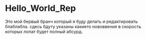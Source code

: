 # Hello_World_Rep
Это мой бервый бранч который я буду делать и редактировать блаблабла. сдесь бдуту указаны какието нововвения в скорость которых лопат будет полный абсурд.
